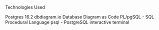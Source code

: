 Technologies Used

Postgres 16.2
dbdiagram.io Database Diagram as Code
PL/pgSQL - SQL Procedural Language
psql - PostgreSQL interactive terminal